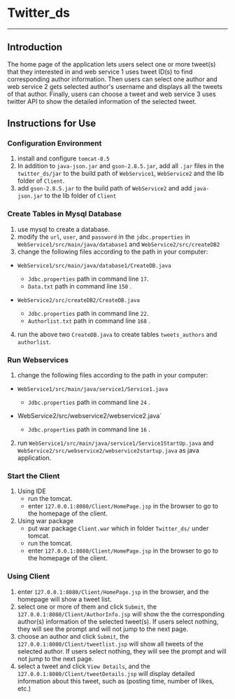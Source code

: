 # **Twitter_ds**
***
## **Introduction**

The home page of the application lets users select one or more tweet(s) that they interested in and web service 1 uses tweet ID(s) to find corresponding author information. Then users can select one author and web service 2 gets selected author's username and displays all the tweets of that author. Finally, users can choose a tweet and web service 3 uses twitter API to show the detailed information of the selected tweet.
 
## **Instructions for Use**
  
### Configuration Environment

1. install and configure `tomcat-8.5`
2. In addition to `java-json.jar` and `gson-2.8.5.jar`, add all `.jar` files in the `twitter_ds/jar` to the build path of `WebService1`, `WebService2` and the lib folder of `Client`.
3. add `gson-2.8.5.jar` to the build path of `WebService2` and add `java-json.jar` to the lib folder of `Client`

### Create Tables in Mysql Database

1. use mysql to create a database.
2. modify the `url`, `user`, and `password` in the `jdbc.properties` in `WebService1/src/main/java/database1` and `WebService2/src/createDB2`
3. change the following files according to the path in your computer: 

* `WebService1/src/main/java/database1/CreateDB.java`
  * `Jdbc.properties` path in command line `17`.
  * `Data.txt` path in command line `150` .

* `WebService2/src/createDB2/CreateDB.java` 
  * `Jdbc.properties` path in command line `22`.
  * `Authorlist.txt` path in command line `168` .

4. run the above two `CreateDB.java` to create tables `tweets_authors` and `authorlist`.
 
### Run Webservices

1. change the following files according to the path in your computer: 

* `WebService1/src/main/java/service1/Service1.java`
  * `Jdbc.properties` path in command line `24` . 
  
* WebService2/src/webservice2/webservice2.java` 
  * `Jdbc.properties` path in command line `16` .

2. run `WebService1/src/main/java/service1/Service1StartUp.java` and `WebService2/src/webservice2/webservice2startup.java` as java application.

### Start the Client

1. Using IDE
   *  run the tomcat.
   * enter `127.0.0.1:8080/Client/HomePage.jsp` in the browser to go to the homepage of the client.
2. Using war package
   * put war package `Client.war` which in folder `Twitter_ds/` under tomcat.
   * run the tomcat.
   * enter `127.0.0.1:8080/Client/HomePage.jsp` in the browser to go to the homepage of the client.

### Using Client
1. enter `127.0.0.1:8080/Client/HomePage.jsp` in the browser, and the homepage will show a tweet list.
2. select one or more of them and click `Submit`, the `127.0.0.1:8080/Client/AuthorInfo.jsp` will show the the corresponding author(s) information of the selected tweet(s). If users select nothing, they will see the prompt and will not jump to the next page.
3. choose an author and click `Submit`, the `127.0.0.1:8080/Client/tweetlist.jsp` will show all tweets of the selected author. If users select nothing, they will see the prompt and will not jump to the next page.
4. select a tweet and click `View Details`, and the `127.0.0.1:8080/Client/tweetDetails.jsp` will display detailed information about this tweet, such as (posting time, number of likes, etc.)
